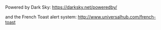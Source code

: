 Powered by Dark Sky: https://darksky.net/poweredby/

and the French Toast alert system: http://www.universalhub.com/french-toast